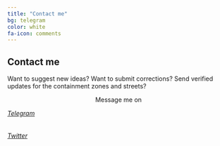 ```yaml
---
title: "Contact me"
bg: telegram
color: white
fa-icon: comments
---
```


## Contact me

Want to suggest new ideas?
Want to submit corrections?
Send verified updates for the containment zones and streets?


<p style="text-align: center"> Message me on</p>

<i class="fab fa-telegram fa-stack-2x fa-inverse" aria-hidden="true">
  <a href="https://t.me/elseasama">Telegram </a></i><br><br><br>



<i class="fab fa-twitter-square fa-stack-2x fa-inverse" aria-hidden="true">
  <a href="https://twitter.com/amasaesle">Twitter </a></i>
